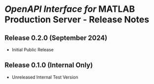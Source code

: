 # *OpenAPI Interface for* MATLAB Production Server - Release Notes

## Release 0.2.0 (September 2024)

* Initial Public Release

## Release 0.1.0 (Internal Only)

* Unreleased Internal Test Version

[//]: #  (Copyright 2022-2024 The MathWorks, Inc.)
